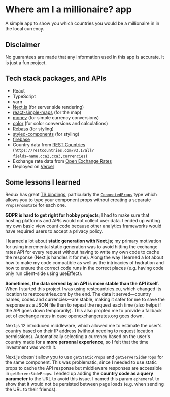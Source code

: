 # Where am I a millionaire? app

A simple app to show you which countries you would be a millionaire in in the local currency.

## Disclaimer

No guarantees are made that any information used in this app is accurate. It is just a fun project.

## Tech stack packages, and APIs

- React
- TypeScript
- yarn
- [Next.js](https://nextjs.org/) (for server side rendering)
- [react-simple-maps](https://www.react-simple-maps.io/) (for the map)
- [money](https://www.npmjs.com/package/money) (for simple currency conversions)
- [color](https://www.npmjs.com/package/color) (for color conversions and calculations)
- [Rebass](https://rebassjs.org/) (for styling)
- [styled-components](https://styled-components.com/) (for styling)
- [firebase](https://firebase.google.com/)
- Country data from [REST Countries](https://restcountries.com/) (`https://restcountries.com/v3.1/all?fields=name,cca2,cca3,currencies`)
- Exchange rate data from [Open Exchange Rates](https://openexchangerates.org/)
- Deployed on [Vercel](https://vercel.com/)

## Some lessons I learned

Redux has great [TS bindings](https://redux.js.org/usage/usage-with-typescript), particularly the [`ConnectedProps`](https://redux.js.org/usage/usage-with-typescript) type which allows you to type your component props without creating a separate `PropsFromState` for each one.

**GDPR is hard to get right for hobby projects**; I had to make sure that hosting platforms and APIs would not collect user data. I ended up writing my own basic view count code because other analytics frameworks would have required users to accept a privacy policy.

I learned a lot about **static generation with Next.js**; my primary motivation for using incremental static generation was to avoid hitting the exchange rates API for every request without having to write my own code to cache the response (Next.js handles it for me). Along the way I learned a lot about how to make my code compatible as well as the intricacies of hydration and how to ensure the correct code runs in the correct places (e.g. having code only run client-side using useEffect).

**Sometimes, the data served by an API is more stable than the API itself**. When I started this project I was using restcountries.eu, which changed its location to restcountries.com by the end. The data it served—country names, codes and currencies—are stable, making it safer for me to save the response as a JSON file than to repeat the request each time (also helps if the API goes down temporarily). This also propted me to provide a fallback set of exchange rates in case openexchangerates.org goes down.

Next.js 12 introduced middleware, which allowed me to estimate the user's country based on their IP address (without needing to request location permissions). Automatically selecting a currency based on the user's country made for a **more personal experience**, so I felt that the time investment was worth it.

Next.js doesn't allow you to use `getStaticProps` and `getServerSideProps` for the same component. This was problematic, since I needed to use static props to cache the API response but middleware responses are accessible in `getServerSideProps`. I ended up adding the **country code as a query parameter** to the URL to avoid this issue. I named this param `ephemeral` to show that it would not be persisted between page loads (e.g. when sending the URL to their friends).
